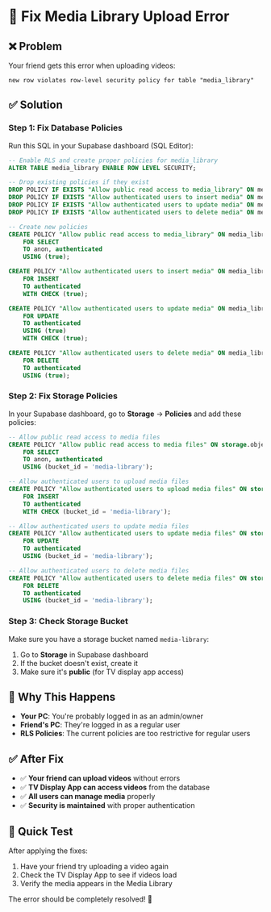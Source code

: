 # 🔧 Fix Media Library Upload Error

## ❌ **Problem**
Your friend gets this error when uploading videos:
```
new row violates row-level security policy for table "media_library"
```

## ✅ **Solution**

### **Step 1: Fix Database Policies**

Run this SQL in your Supabase dashboard (SQL Editor):

```sql
-- Enable RLS and create proper policies for media_library
ALTER TABLE media_library ENABLE ROW LEVEL SECURITY;

-- Drop existing policies if they exist
DROP POLICY IF EXISTS "Allow public read access to media_library" ON media_library;
DROP POLICY IF EXISTS "Allow authenticated users to insert media" ON media_library;
DROP POLICY IF EXISTS "Allow authenticated users to update media" ON media_library;
DROP POLICY IF EXISTS "Allow authenticated users to delete media" ON media_library;

-- Create new policies
CREATE POLICY "Allow public read access to media_library" ON media_library
    FOR SELECT
    TO anon, authenticated
    USING (true);

CREATE POLICY "Allow authenticated users to insert media" ON media_library
    FOR INSERT
    TO authenticated
    WITH CHECK (true);

CREATE POLICY "Allow authenticated users to update media" ON media_library
    FOR UPDATE
    TO authenticated
    USING (true)
    WITH CHECK (true);

CREATE POLICY "Allow authenticated users to delete media" ON media_library
    FOR DELETE
    TO authenticated
    USING (true);
```

### **Step 2: Fix Storage Policies**

In your Supabase dashboard, go to **Storage** → **Policies** and add these policies:

```sql
-- Allow public read access to media files
CREATE POLICY "Allow public read access to media files" ON storage.objects
    FOR SELECT
    TO anon, authenticated
    USING (bucket_id = 'media-library');

-- Allow authenticated users to upload media files
CREATE POLICY "Allow authenticated users to upload media files" ON storage.objects
    FOR INSERT
    TO authenticated
    WITH CHECK (bucket_id = 'media-library');

-- Allow authenticated users to update media files
CREATE POLICY "Allow authenticated users to update media files" ON storage.objects
    FOR UPDATE
    TO authenticated
    USING (bucket_id = 'media-library');

-- Allow authenticated users to delete media files
CREATE POLICY "Allow authenticated users to delete media files" ON storage.objects
    FOR DELETE
    TO authenticated
    USING (bucket_id = 'media-library');
```

### **Step 3: Check Storage Bucket**

Make sure you have a storage bucket named `media-library`:
1. Go to **Storage** in Supabase dashboard
2. If the bucket doesn't exist, create it
3. Make sure it's **public** (for TV display app access)

## 🎯 **Why This Happens**

- **Your PC**: You're probably logged in as an admin/owner
- **Friend's PC**: They're logged in as a regular user
- **RLS Policies**: The current policies are too restrictive for regular users

## ✅ **After Fix**

- ✅ **Your friend can upload videos** without errors
- ✅ **TV Display App can access videos** from the database
- ✅ **All users can manage media** properly
- ✅ **Security is maintained** with proper authentication

## 📝 **Quick Test**

After applying the fixes:
1. Have your friend try uploading a video again
2. Check the TV Display App to see if videos load
3. Verify the media appears in the Media Library

The error should be completely resolved! 🎉
